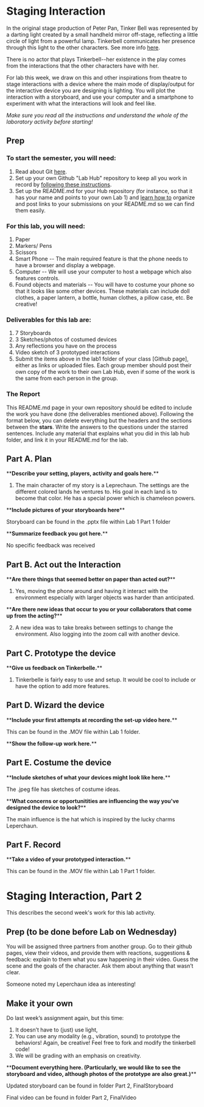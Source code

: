 

# Staging Interaction

In the original stage production of Peter Pan, Tinker Bell was represented by a darting light created by a small handheld mirror off-stage, reflecting a little circle of light from a powerful lamp. Tinkerbell communicates her presence through this light to the other characters. See more info [here](https://en.wikipedia.org/wiki/Tinker_Bell). 

There is no actor that plays Tinkerbell--her existence in the play comes from the interactions that the other characters have with her.

For lab this week, we draw on this and other inspirations from theatre to stage interactions with a device where the main mode of display/output for the interactive device you are designing is lighting. You will plot the interaction with a storyboard, and use your computer and a smartphone to experiment with what the interactions will look and feel like. 

_Make sure you read all the instructions and understand the whole of the laboratory activity before starting!_



## Prep

### To start the semester, you will need:
1. Read about Git [here](https://git-scm.com/book/en/v2/Getting-Started-What-is-Git%3F).
2. Set up your own Github "Lab Hub" repository to keep all you work in record by [following these instructions](https://github.com/FAR-Lab/Developing-and-Designing-Interactive-Devices/blob/2021Fall/readings/Submitting%20Labs.md).
3. Set up the README.md for your Hub repository (for instance, so that it has your name and points to your own Lab 1) and [learn how to](https://guides.github.com/features/mastering-markdown/) organize and post links to your submissions on your README.md so we can find them easily.


### For this lab, you will need:
1. Paper
2. Markers/ Pens
3. Scissors
4. Smart Phone -- The main required feature is that the phone needs to have a browser and display a webpage.
5. Computer -- We will use your computer to host a webpage which also features controls.
6. Found objects and materials -- You will have to costume your phone so that it looks like some other devices. These materials can include doll clothes, a paper lantern, a bottle, human clothes, a pillow case, etc. Be creative!

### Deliverables for this lab are: 
1. 7 Storyboards
1. 3 Sketches/photos of costumed devices
1. Any reflections you have on the process
1. Video sketch of 3 prototyped interactions
1. Submit the items above in the lab1 folder of your class [Github page], either as links or uploaded files. Each group member should post their own copy of the work to their own Lab Hub, even if some of the work is the same from each person in the group.

### The Report
This README.md page in your own repository should be edited to include the work you have done (the deliverables mentioned above). Following the format below, you can delete everything but the headers and the sections between the **stars**. Write the answers to the questions under the starred sentences. Include any material that explains what you did in this lab hub folder, and link it in your README.md for the lab.


## Part A. Plan 


\*\***Describe your setting, players, activity and goals here.**\*\*

1.	The main character of my story is a Leprechaun. The settings are the different colored lands he ventures to. His goal in each land is to become that color. He has a special power which is chameleon powers.




\*\***Include pictures of your storyboards here**\*\*

Storyboard can be found in the .pptx file within Lab 1 Part 1 folder

\*\***Summarize feedback you got here.**\*\*

No specific feedback was received

## Part B. Act out the Interaction


\*\***Are there things that seemed better on paper than acted out?**\*\*

1.	Yes, moving the phone around and having it interact with the environment especially with larger objects was harder than anticipated.

\*\***Are there new ideas that occur to you or your collaborators that come up from the acting?**\*\*

2.	A new idea was to take breaks between settings to change the environment. Also logging into the zoom call with another device.

## Part C. Prototype the device


\*\***Give us feedback on Tinkerbelle.**\*\*

1.	Tinkerbelle is fairly easy to use and setup. It would be cool to include or have the option to add more features.

## Part D. Wizard the device

\*\***Include your first attempts at recording the set-up video here.**\*\*

This can be found in the .MOV file within Lab 1 folder.

\*\***Show the follow-up work here.**\*\*


## Part E. Costume the device


\*\***Include sketches of what your devices might look like here.**\*\*

The .jpeg file has sketches of costume ideas.

\*\***What concerns or opportunitities are influencing the way you've designed the device to look?**\*\*

The main influence is the hat which is inspired by the lucky charms Leperchaun.

## Part F. Record

\*\***Take a video of your prototyped interaction.**\*\*

This can be found in the .MOV file within Lab 1 Part 1 folder.



# Staging Interaction, Part 2 

This describes the second week's work for this lab activity.


## Prep (to be done before Lab on Wednesday)

You will be assigned three partners from another group. Go to their github pages, view their videos, and provide them with reactions, suggestions & feedback: explain to them what you saw happening in their video. Guess the scene and the goals of the character. Ask them about anything that wasn’t clear. 

Someone noted my Leperchaun idea as interesting!

## Make it your own

Do last week’s assignment again, but this time: 
1) It doesn’t have to (just) use light, 
2) You can use any modality (e.g., vibration, sound) to prototype the behaviors! Again, be creative! Feel free to fork and modify the tinkerbell code! 
3) We will be grading with an emphasis on creativity. 

\*\***Document everything here. (Particularly, we would like to see the storyboard and video, although photos of the prototype are also great.)**\*\*

Updated storyboard can be found in folder Part 2, FinalStoryboard

Final video can be found in folder Part 2, FinalVideo
